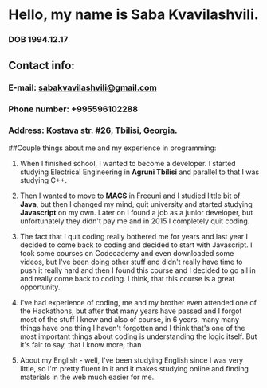 # Hello, my name is Saba Kvavilashvili.
### DOB 1994.12.17

## Contact info:
### E-mail: sabakvavilashvili@gmail.com
### Phone number: +995596102288
### Address: Kostava str. #26, Tbilisi, Georgia.

##Couple things about me and my experience in programming:

1. When I finished school, I wanted to become a developer. I started studying Electrical Engineering in **Agruni Tbilisi** and parallel to that I was studying C++.

2. Then I wanted to move to **MACS** in Freeuni and I studied little bit of **Java**, but then I changed my mind, quit university and started studying **Javascript** on my own. Later on I found a job as a junior developer, but unfortunately they didn't pay me and in 2015 I completely quit coding.

3. The fact that I quit coding really bothered me for years and last year I decided to come back to coding and decided to start with Javascript. I took some courses on Codecademy and even downloaded some videos, but I've been doing other stuff and didn't really have time to push it really hard and then I found this course and I decided to go all in and really come back to coding. I think, that this course is a great opportunity.

4. I've had experience of coding, me and my brother even attended one of the Hackathons, but after that many years have passed and I forgot most of the stuff I knew and also of course, in 6 years, many many things have one thing I haven't forgotten and I think that's one of the most important things about coding is understanding the logic itself. But it's fair to say, that I know more, than

<html>
   <head>
     <title>Hello World!</title>
   </head>

5. About my English - well, I've been studying English since I was very little, so I'm pretty fluent in it and it makes studying online and finding materials in the web much easier for me.